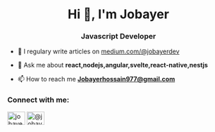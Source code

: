 <h1 align="center">Hi 👋, I'm Jobayer</h1>
<h3 align="center">Javascript Developer</h3>

- 📝 I regulary write articles on  <a href="https://medium.com/@jobayerdev" target="blank">medium.com/@jobayerdev</a>

- 💬 Ask me about **react,nodejs,angular,svelte,react-native,nestjs**

- 📫 How to reach me **Jobayerhossain977@gmail.com**


<p align="left">
<h3 align="left">Connect with me:</h3>
<a href="https://linkedin.com/in/jobayerdev" target="blank"><img align="center" src="https://cdn.jsdelivr.net/npm/simple-icons@3.0.1/icons/linkedin.svg" alt="jobayerdev" height="30" width="40" /></a>
<a href="https://medium.com/@jobayerdev" target="blank"><img align="center" src="https://cdn.jsdelivr.net/npm/simple-icons@3.0.1/icons/medium.svg" alt="@jobayerdev" height="30" width="40" /></a>
</p>

